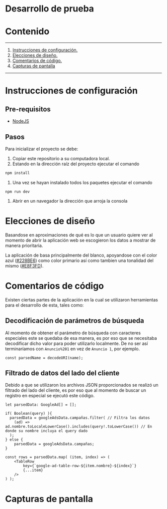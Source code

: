# Desarrollo de prueba

# Contenido
- - -
1. [Instrucciones de configuración.](#instrucciones-de-configuración)
1. [Elecciones de diseño.](#elecciones-de-diseño)
1. [Comentarios de código.](#comentarios-de-código)
1. [Capturas de pantalla](#capturas-de-pantalla)
- - -

# Instrucciones de configuración

## Pre-requisitos
- [NodeJS](https://nodejs.org/en)


## Pasos
Para inicializar el proyecto se debe:
1. Copiar este repositorio a su computadora local.
1. Estando en la dirección raíz del proyecto ejecutar el comando
```bash
npm install
```
1. Una vez se hayan instalado todos los paquetes ejecutar el comando
```
npm run dev
```
1. Abrir en un navegador la dirección que arroja la consola


# Elecciones de diseño
Basandose en aproximaciones de qué es lo que un usuario quiere ver al momento de abrir la aplicación web se escogieron los datos a mostrar de manera prioritaria.

La aplicación de basa principalmente del blanco, apoyandose con el color azul ([#228BE6](https://g.co/kgs/cx9M5Dp)) como color primario así como tambien una tonalidad del mismo ([#E8F3FD](https://g.co/kgs/KNPmGbz)).


# Comentarios de código
Existen ciertas partes de la aplicación en la cual se utilizaron herramientas para el desarrollo de esta, tales como:

## Decodificación de parámetros de búsqueda
Al momento de obtener el parámetro de búsqueda con caracteres especiales este se quedaba de esa manera, es por eso que se necesitaba decodificar dicho valor para poder utilizarlo localmente.
De no ser así terminaríamos con `Anuncio%201` en vez de `Anuncio 1`, por ejemplo.
```
const parsedName = decodeURI(name);
```

## Filtrado de datos del lado del cliente
Debido a que se utilizaron los archivos JSON proporcionados se realizó un filtrado del lado del cliente, es por eso que al momento de buscar un registro en especial se ejecutó este código.
```tsx
let parsedData: GoogleAd[] = [];

if( Boolean(query) ){
  parsedData = googleAdsData.campañas.filter( // Filtra los datos
    (ad) => ad.nombre.toLocaleLowerCase().includes(query!.toLowerCase()) // En donde su nombre incluya el query dado
  );
} else {
	parsedData = googleAdsData.campañas;
}

const rows = parsedData.map( (item, index) => (
	<TableRow
		key={`google-ad-table-row-${item.nombre}-${index}`}
		{...item}
	/>
) );
```



# Capturas de pantalla
